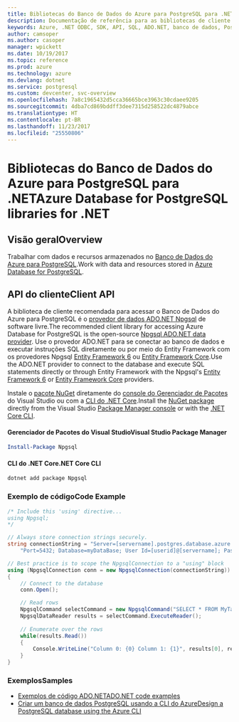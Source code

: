 ```yaml
---
title: Bibliotecas do Banco de Dados do Azure para PostgreSQL para .NET
description: Documentação de referência para as bibliotecas de cliente .NET para o Banco de Dados do Azure para PostgreSQL
keywords: Azure, .NET ODBC, SDK, API, SQL, ADO.NET, banco de dados, PostGres, PostgreSQL
author: camsoper
ms.author: casoper
manager: wpickett
ms.date: 10/19/2017
ms.topic: reference
ms.prod: azure
ms.technology: azure
ms.devlang: dotnet
ms.service: postgresql
ms.custom: devcenter, svc-overview
ms.openlocfilehash: 7a8c1965432d5cca36665bce3963c30cdaee9205
ms.sourcegitcommit: 4dba7cd869bddff3dee7315d258522dc4879abce
ms.translationtype: HT
ms.contentlocale: pt-BR
ms.lasthandoff: 11/23/2017
ms.locfileid: "25550806"
---
```

# <a name="azure-database-for-postgresql-libraries-for-net"></a><span data-ttu-id="e7e78-104">Bibliotecas do Banco de Dados do Azure para PostgreSQL para .NET</span><span class="sxs-lookup"><span data-stu-id="e7e78-104">Azure Database for PostgreSQL libraries for .NET</span></span>

## <a name="overview"></a><span data-ttu-id="e7e78-105">Visão geral</span><span class="sxs-lookup"><span data-stu-id="e7e78-105">Overview</span></span>

<span data-ttu-id="e7e78-106">Trabalhar com dados e recursos armazenados no [Banco de Dados do Azure para PostgreSQL](https://docs.microsoft.com/azure/postgresql/).</span><span class="sxs-lookup"><span data-stu-id="e7e78-106">Work with data and resources stored in [Azure Database for PostgreSQL](https://docs.microsoft.com/azure/postgresql/).</span></span>

## <a name="client-api"></a><span data-ttu-id="e7e78-107">API do cliente</span><span class="sxs-lookup"><span data-stu-id="e7e78-107">Client API</span></span>

<span data-ttu-id="e7e78-108">A biblioteca de cliente recomendada para acessar o Banco de Dados do Azure para PostgreSQL é o [provedor de dados ADO.NET Npgsql](http://www.npgsql.org/) de software livre.</span><span class="sxs-lookup"><span data-stu-id="e7e78-108">The recommended client library for accessing Azure Database for PostgreSQL is the open-source [Npgsql ADO.NET data provider](http://www.npgsql.org/).</span></span> <span data-ttu-id="e7e78-109">Use o provedor ADO.NET para se conectar ao banco de dados e executar instruções SQL diretamente ou por meio do Entity Framework com os provedores Npgsql [Entity Framework 6](http://www.npgsql.org/ef6/index.html) ou [Entity Framework Core](http://www.npgsql.org/efcore/index.html).</span><span class="sxs-lookup"><span data-stu-id="e7e78-109">Use the ADO.NET provider to connect to the database and execute SQL statements directly or through Entity Framework with the Npgsql's [Entity Framework 6](http://www.npgsql.org/ef6/index.html) or [Entity Framework Core](http://www.npgsql.org/efcore/index.html) providers.</span></span>

<span data-ttu-id="e7e78-110">Instale o [pacote NuGet](https://www.nuget.org/packages/Npgsql) diretamente do [console do Gerenciador de Pacotes][PackageManager] do Visual Studio ou com a [CLI do .NET Core][DotNetCLI].</span><span class="sxs-lookup"><span data-stu-id="e7e78-110">Install the [NuGet package](https://www.nuget.org/packages/Npgsql) directly from the Visual Studio [Package Manager console][PackageManager] or with the [.NET Core CLI][DotNetCLI].</span></span>

#### <a name="visual-studio-package-manager"></a><span data-ttu-id="e7e78-111">Gerenciador de Pacotes do Visual Studio</span><span class="sxs-lookup"><span data-stu-id="e7e78-111">Visual Studio Package Manager</span></span>

```powershell
Install-Package Npgsql
```

#### <a name="net-core-cli"></a><span data-ttu-id="e7e78-112">CLI do .NET Core</span><span class="sxs-lookup"><span data-stu-id="e7e78-112">.NET Core CLI</span></span>

```bash
dotnet add package Npgsql
```

### <a name="code-example"></a><span data-ttu-id="e7e78-113">Exemplo de código</span><span class="sxs-lookup"><span data-stu-id="e7e78-113">Code Example</span></span>

```csharp
/* Include this 'using' directive...
using Npgsql;
*/

// Always store connection strings securely. 
string connectionString = "Server=[servername].postgres.database.azure.com; " +
    "Port=5432; Database=myDataBase; User Id=[userid]@[servername]; Password=password;";

// Best practice is to scope the NpgsqlConnection to a "using" block
using (NpgsqlConnection conn = new NpgsqlConnection(connectionString))
{
    // Connect to the database
    conn.Open();

    // Read rows
    NpgsqlCommand selectCommand = new NpgsqlCommand("SELECT * FROM MyTable", conn);
    NpgsqlDataReader results = selectCommand.ExecuteReader();
    
    // Enumerate over the rows
    while(results.Read())
    {
        Console.WriteLine("Column 0: {0} Column 1: {1}", results[0], results[1]);
    }
}
```

### <a name="samples"></a><span data-ttu-id="e7e78-114">Exemplos</span><span class="sxs-lookup"><span data-stu-id="e7e78-114">Samples</span></span>

- [<span data-ttu-id="e7e78-115">Exemplos de código ADO.NET</span><span class="sxs-lookup"><span data-stu-id="e7e78-115">ADO.NET code examples</span></span>](/dotnet/framework/data/adonet/ado-net-code-examples)
- [<span data-ttu-id="e7e78-116">Criar um banco de dados PostgreSQL usando a CLI do Azure</span><span class="sxs-lookup"><span data-stu-id="e7e78-116">Design a PostgreSQL database using the Azure CLI</span></span>](https://docs.microsoft.com/azure/postgresql/tutorial-design-database-using-azure-cli)


[PackageManager]: https://docs.microsoft.com/nuget/tools/package-manager-console
[DotNetCLI]: https://docs.microsoft.com/dotnet/core/tools/dotnet-add-package
